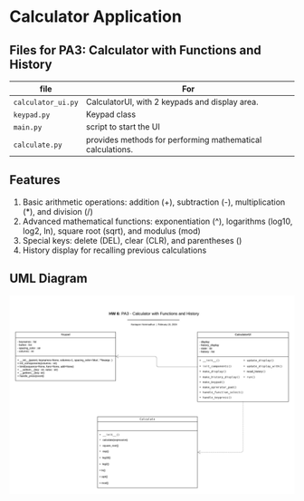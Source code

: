 # Calculator Application
## Files for PA3: Calculator with Functions and History

| file               | For                                                        |
|--------------------|------------------------------------------------------------|
| `calculator_ui.py` | CalculatorUI, with 2 keypads and display area.             |
| `keypad.py`        | Keypad class                                               |
| `main.py`          | script to start the UI                                     |
| `calculate.py`     | provides methods for performing mathematical calculations. |

## Features
1. Basic arithmetic operations: addition (+), subtraction (-), multiplication (*), and division (/)
2. Advanced mathematical functions: exponentiation (^), logarithms (log10, log2, ln), square root (sqrt), and modulus (mod)
3. Special keys: delete (DEL), clear (CLR), and parentheses ()
4. History display for recalling previous calculations

## UML Diagram

![UML Class Diagram](HW6.png)


